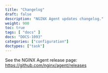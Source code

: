 ```yaml
---
title: "Changelog"
draft: false
description: "NGINX Agent updates changelog."
weight: 900
toc: true
tags: [ "docs" ]
docs: "DOCS-1093"
categories: ["configuration"]
doctypes: ["task"]
---
```


See the NGINX Agent release page: https://github.com/nginx/agent/releases
